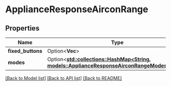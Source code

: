 # ApplianceResponseAirconRange

## Properties

Name | Type | Description | Notes
------------ | ------------- | ------------- | -------------
**fixed_buttons** | Option<**Vec<String>**> |  | [optional]
**modes** | Option<[**std::collections::HashMap<String, models::ApplianceResponseAirconRangeModesValue>**](ApplianceResponse_aircon_range_modes_value.md)> |  | [optional]

[[Back to Model list]](../README.md#documentation-for-models) [[Back to API list]](../README.md#documentation-for-api-endpoints) [[Back to README]](../README.md)



